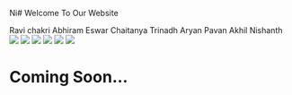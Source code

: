 Ni# Welcome To Our Website

  Ravi        chakri
  Abhiram           Eswar
  Chaitanya         Trinadh
  Aryan             Pavan
  Akhil             Nishanth
![](pic3.jpeg)
![](pic4.jpeg)
![](pic1.jpg)
![](IMG_20220718_190615.jpg)
![](IMG-20220718-WA0004.jpg)
![](IMG_20211208_130541_762)
# Coming Soon...
